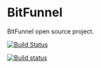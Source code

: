 # BitFunnel

BitFunnel open source project.

[![Build Status](https://travis-ci.com/BitFunnel/BitFunnel.svg?token=QKWmsUqzPRodyL6g4jjM&branch=master)](https://travis-ci.com/BitFunnel/BitFunnel)

[![Build status](https://ci.appveyor.com/api/projects/status/dhiuaac41gwyl412/branch/staging_master?svg=true)](https://ci.appveyor.com/project/hausdorff/bitfunnel/branch/staging_master)